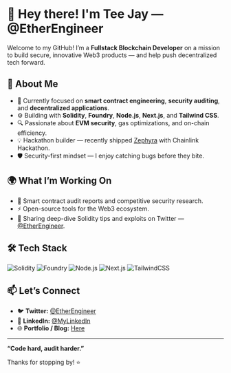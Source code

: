 # 👋 Hey there! I'm Tee Jay — @EtherEngineer

Welcome to my GitHub! I’m a **Fullstack Blockchain Developer** on a mission to build secure, innovative Web3 products — and help push decentralized tech forward.

## 🚀 About Me

- 🧩 Currently focused on **smart contract engineering**, **security auditing**, and **decentralized applications**.
- ⚙️ Building with **Solidity**, **Foundry**, **Node.js**, **Next.js**, and **Tailwind CSS**.
- 🔍 Passionate about **EVM security**, gas optimizations, and on-chain efficiency.
- 💡 Hackathon builder — recently shipped [Zephyra](https://zephyra-kappa.vercel.app/) with Chainlink Hackathon.
- 🛡️ Security-first mindset — I enjoy catching bugs before they bite.

## 🌍 What I’m Working On

- 📜 Smart contract audit reports and competitive security research.
- ⚡️ Open-source tools for the Web3 ecosystem.
- 🧵 Sharing deep-dive Solidity tips and exploits on Twitter — [@EtherEngineer](https://x.com/Tee_Jay4life?t=t97iSScgTBy1j-NNH8LajQ&s=09).

## 🛠️ Tech Stack

![Solidity](https://img.shields.io/badge/Solidity-%23363636.svg?style=for-the-badge&logo=solidity&logoColor=white)
![Foundry](https://img.shields.io/badge/Foundry-%23000000.svg?style=for-the-badge&logo=forge&logoColor=white)
![Node.js](https://img.shields.io/badge/Node.js-%23339933.svg?style=for-the-badge&logo=nodedotjs&logoColor=white)
![Next.js](https://img.shields.io/badge/Next.js-%23000000.svg?style=for-the-badge&logo=nextdotjs&logoColor=white)
![TailwindCSS](https://img.shields.io/badge/TailwindCSS-%2306B6D4.svg?style=for-the-badge&logo=tailwindcss&logoColor=white)

## 📫 Let’s Connect

- 🐦 **Twitter:** [@EtherEngineer](https://x.com/Tee_Jay4life?t=t97iSScgTBy1j-NNH8LajQ&s=09)
- 💼 **LinkedIn:** [@MyLinkedIn](https://www.linkedin.com/in/tijesunimi-peace-140612248?utm_source=share&utm_campaign=share_via&utm_content=profile&utm_medium=android_app)
- 🌐 **Portfolio / Blog:** [Here](https://portfolio-cyan-eight-83.vercel.app/)

---

**“Code hard, audit harder.”**

Thanks for stopping by! ⭐️
